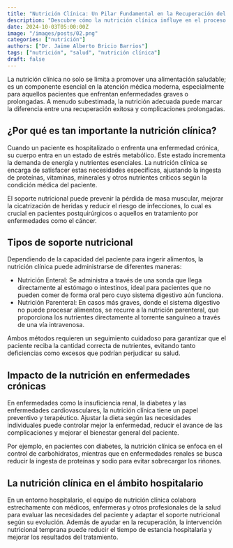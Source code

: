 ```yaml
---
title: "Nutrición Clínica: Un Pilar Fundamental en la Recuperación del Paciente" 
description: "Descubre cómo la nutrición clínica influye en el proceso de recuperación de los pacientes hospitalizados y crónicos." 
date: 2024-10-03T05:00:00Z 
image: "/images/posts/02.png" 
categories: ["nutrición"] 
authors: ["Dr. Jaime Alberto Bricio Barrios"] 
tags: ["nutrición", "salud", "nutrición clínica"] 
draft: false
---
```


La nutrición clínica no solo se limita a promover una alimentación saludable; es un componente esencial en la atención médica moderna, especialmente para aquellos pacientes que enfrentan enfermedades graves o prolongadas. A menudo subestimada, la nutrición adecuada puede marcar la diferencia entre una recuperación exitosa y complicaciones prolongadas.

## ¿Por qué es tan importante la nutrición clínica?

Cuando un paciente es hospitalizado o enfrenta una enfermedad crónica, su cuerpo entra en un estado de estrés metabólico. Este estado incrementa la demanda de energía y nutrientes esenciales. La nutrición clínica se encarga de satisfacer estas necesidades específicas, ajustando la ingesta de proteínas, vitaminas, minerales y otros nutrientes críticos según la condición médica del paciente.

El soporte nutricional puede prevenir la pérdida de masa muscular, mejorar la cicatrización de heridas y reducir el riesgo de infecciones, lo cual es crucial en pacientes postquirúrgicos o aquellos en tratamiento por enfermedades como el cáncer.

## Tipos de soporte nutricional

Dependiendo de la capacidad del paciente para ingerir alimentos, la nutrición clínica puede administrarse de diferentes maneras:

- Nutrición Enteral: Se administra a través de una sonda que llega directamente al estómago o intestinos, ideal para pacientes que no pueden comer de forma oral pero cuyo sistema digestivo aún funciona.
- Nutrición Parenteral: En casos más graves, donde el sistema digestivo no puede procesar alimentos, se recurre a la nutrición parenteral, que proporciona los nutrientes directamente al torrente sanguíneo a través de una vía intravenosa.

Ambos métodos requieren un seguimiento cuidadoso para garantizar que el paciente reciba la cantidad correcta de nutrientes, evitando tanto deficiencias como excesos que podrían perjudicar su salud.

## Impacto de la nutrición en enfermedades crónicas

En enfermedades como la insuficiencia renal, la diabetes y las enfermedades cardiovasculares, la nutrición clínica tiene un papel preventivo y terapéutico. Ajustar la dieta según las necesidades individuales puede controlar mejor la enfermedad, reducir el avance de las complicaciones y mejorar el bienestar general del paciente.

Por ejemplo, en pacientes con diabetes, la nutrición clínica se enfoca en el control de carbohidratos, mientras que en enfermedades renales se busca reducir la ingesta de proteínas y sodio para evitar sobrecargar los riñones.

## La nutrición clínica en el ámbito hospitalario

En un entorno hospitalario, el equipo de nutrición clínica colabora estrechamente con médicos, enfermeras y otros profesionales de la salud para evaluar las necesidades del paciente y adaptar el soporte nutricional según su evolución. Además de ayudar en la recuperación, la intervención nutricional temprana puede reducir el tiempo de estancia hospitalaria y mejorar los resultados del tratamiento.
